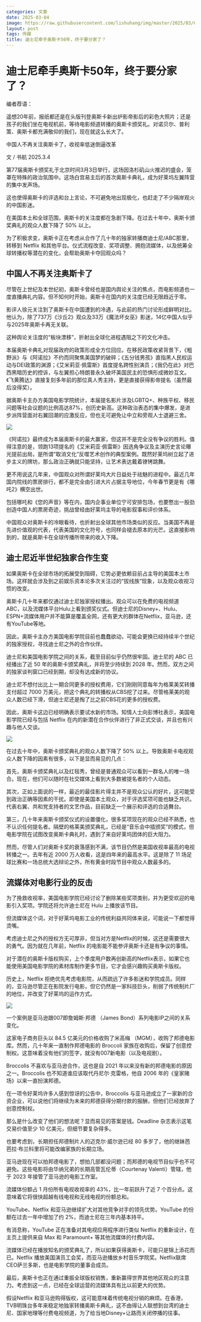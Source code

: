 ```yaml
---
categories: 文章
date: 2025-03-04
image: https://raw.githubusercontent.com/lishuhang/img/master/2025/03/04/01.jpg
layout: post
tags: 传媒
title: 迪士尼牵手奥斯卡50年，终于要分家了？
---
```


# 迪士尼牵手奥斯卡50年，终于要分家了？

编者荐语：  

遥想20年前，报纸都还是在头版刊登奥斯卡新出炉影帝影后的彩色大照片；还是孩子的我们坐在电视机前，等待电影频道转播的奥斯卡颁奖礼。对诺贝尔、普利策、奥斯卡都充满敬仰的我们，现在就这么长大了。  

中国人不再关注奥斯卡了，收视率低迷倒逼改革

文 / 书航 2025.3.4  

第77届奥斯卡颁奖礼于北京时间3月3日举行，这场因洛杉矶山火推迟的盛会，笼罩在特殊的政治氛围中。这场白宫易主后的首次奥斯卡典礼，成为好莱坞左翼阵营的集中发声场。  

这也使得奥斯卡的评选和台上言论，不可避免地出现极化，也赶走了不少隔岸观火的中国影迷。  

在美国本土和全球范围，奥斯卡的关注度都在急剧下降。在过去十年中，奥斯卡颁奖典礼的观众人数下降了 50% 以上。  

为了积极求变，奥斯卡正在考虑从合作了几十年的独家转播商迪士尼/ABC那里，转移到 Netflix 和其他平台。仪式流程改变、奖项调整、拥抱流媒体，以及统筹全球转播权等潜在的变化，会帮助奥斯卡夺回观众吗？  

## 中国人不再关注奥斯卡了

尽管在上世纪及本世纪初，奥斯卡曾经也是国内舆论关注的焦点，而电影频道也一度直播典礼内容。但不知何时开始，奥斯卡在国内的关注度已经无限趋近于零。  

影评人徐元关注到了奥斯卡在中国遭到的冷遇，与此前的热门讨论形成鲜明对比。他认为，除了737万《沙丘2》观众及33万《魔法坏女巫》影迷，14亿中国人似乎与2025年奥斯卡再无关联。  

这种舆论关注度的“板块漂移”，折射出全球化进程遇阻之下的文化冲击。  

本届奥斯卡典礼对现届政府的政策形成全方位回应。在移民政策收紧背景下，《粗野派》与《阿诺拉》不约而同聚焦美国梦的破碎；《五分钱男孩》直指黑人民权运动与DEI政策的渊源；《艾米莉亚·佩雷斯》首度提名跨性别演员；《我仍在此》对巴西黑暗历史的控诉，与左翼担心特朗普永久破坏美国民主的恐惧形成微妙互文。《飞黄腾达》直接复刻多年前的那位真人秀主持，更是直接获得影帝提名（虽然最后没得奖）。  

据奥斯卡主办方美国电影学院统计，本届提名影片涉及LGBTQ+、种族平权、移民问题等社会议题的比例高达87%，创历史新高。这种政治表态的集中爆发，是进步派阵营面对右翼回潮的应激反应，但也无可避免让中立和旁观人士退避三舍。  

![](https://raw.githubusercontent.com/lishuhang/img/master/2025/03/04/02.png)

《阿诺拉》最终成为本届奥斯卡的最大赢家，但这并不是完全没有争议的胜利。值得注意的是，领跑13项提名的《艾米莉亚·佩雷斯》因选角争议及主演历史言论曝光提前出局，是所谓“取消文化”反噬艺术创作的典型案例。既然好莱坞树立起了进步主义的牌坊，那么政治正确就只能坚持，让艺术表达戴着镣铐跳舞。  

更不用说这几年来，中国观众对所谓好莱坞大片日益处于祛魅的进程中。最近几年国内院线的票房排行，都不是完全由引进大片占据主导地位，今年春节更是有《哪吒2》横空出世。  

包括哪吒和《您的声音》等在内，国内企事业单位宁可安排包场，也要憋出一股劲创造中国人的票房奇迹，挑战曾经由好莱坞主导的电影叙事和评价体系。  

中国观众对奥斯卡的冷眼看待，也折射出全球其他市场类似的反应。当美国不再是先进价值观的代表，代表美国的文化符号，也同样会褪去原本的光芒。这直接影响到的，就是奥斯卡在全球传播所带来的收入下降。  

## 迪士尼近半世纪独家合作生变

如果奥斯卡在全球市场的拓展受到阻碍，它势必更依赖目前占主导的美国本土市场。这样就会涉及到之前娱乐资本论多次关注过的“拔线族”现象，以及观众收视习惯的改变。  

奥斯卡几十年来都仅通过迪士尼独家授权播出。观众可以在免费的电视频道ABC，以及流媒体平台Hulu上看到颁奖仪式。但迪士尼的Disney+、Hulu、ESPN+流媒体用户并不能算是覆盖全网，还有更大的群体在Netflix，亚马逊，还有YouTube等地。  

因此，奥斯卡主办方美国电影学院目前也蠢蠢欲动，可能会更换已经持续半个世纪的独家授权，寻找迪士尼之外的合作伙伴。  

迪士尼和美国电影学院之间的关系，截至目前似乎仍然很牢固。迪士尼的 ABC 已经播出了近 50 年的奥斯卡颁奖典礼，并将至少持续到 2028 年。然而，双方之间的独家谈判窗口已经到期，却没有达成新的协议。  

迪士尼不想付出比上一期合同更多的授权费用，它们刚刚同意每年为格莱美奖转播支付超过 7000 万美元，把这个典礼的转播权从CBS挖了过来。尽管格莱美的观众人数已经下滑，但迪士尼还是掏了比之前CBS花的更多的授权费。  

因此，奥斯卡这边已经明确表示要试水新的市场。知情人士向彭博社表示，美国电影学院已经与包括 Netflix 在内的新潜在合作伙伴进行了非正式交谈，并且也有兴趣与他人交谈。  

![](https://raw.githubusercontent.com/lishuhang/img/master/2025/03/04/03.png)

在过去十年中，奥斯卡颁奖典礼的观众人数下降了 50% 以上。导致奥斯卡电视观众人数下降的因素有很多，以下是显而易见的几点：  

首先，奥斯卡颁奖典礼以及红毯秀，曾经是普通观众可以看到一群名人的唯一场合。现在，他们可以随时在社交媒体上看到大多数被提名者的个人动态。  

其次，正如上面说的一样，最近的最佳影片得主并不是观众公认的好片，这可能受到政治正确等因素的干扰。即使是美国本土观众，对于评选奖项可能也缺乏共识。代表右翼、共和党支持者的文艺作品，目前缺乏一个展示和评选的合适舞台。  

第三，几十年来奥斯卡颁奖仪式的设置僵化，很多奖项现在的观众已经不熟悉，也不认识任何提名者。隔壁的格莱美颁奖典礼，已经是“音乐会中插颁奖”的模式，但电影学院在试图改变奥斯卡典礼时，遇到了来自好莱坞团体的巨大阻力。  

然而，尽管人们对奥斯卡奖的衰落感到不满，该节目仍然是美国收视率最高的电视转播之一。去年有近 2000 万人收看，这是四年来的最高水平。这是除了 11 场足球比赛和一场总统大选辩论之外，所有黄金时段节目中观众人数最多的。  

## 流媒体对电影行业的反击

为了挽救收视率，美国电影学院已经讨论了删除某些奖项类别，并为更受欢迎的电影引入奖项。学院还将允许迪士尼在 Hulu 上播放该节目。  

但流媒体这个词，对于好莱坞电影工业的传统利益共同体来说，可能说一下都觉得烫嘴。  

考虑迪士尼之外的授权方无可厚非，但当对方是Netflix的时候，这还是需要很大的勇气。因为就在几年前，Netflix 的电影能不能参评奥斯卡还是有争议的事情。  

对于潜在的奥斯卡版权购买，上个季度用户数再创新高的Netflix表示，如果它也能使用美国电影学院的素材库制作更多节目，它才会感兴趣购买奥斯卡版权。  

历史上，Netflix 拒绝优先考虑电影院，从而疏远了许多影迷和学院成员。同样的，亚马逊尽管正在影院发行电影，但它仍然是一家科技巨头，削弱了传统制片厂的地位，并改变了好莱坞的运作方式。  

![](https://raw.githubusercontent.com/lishuhang/img/master/2025/03/04/04.jpg)

一个案例是亚马逊跟007即詹姆斯·邦德 （James Bond）系列电影IP之间的关系变化。  

这家电子商务巨头以 84.5 亿美元的价格收购了米高梅 （MGM），收购了邦德电影库。然而，几十年来一直制作邦德电影的 Broccoli 家族在收购后，保留了创意控制权。这意味着没有他们的签字，就没有007新电影（以及电视剧）。  

Broccolis 不喜欢与亚马逊合作，这也是自 2021 年以来没有新的邦德电影的原因之一。Broccolis 也不知道谁应该取代丹尼尔·克雷格，他自 2006 年的《皇家赌场》以来一直扮演邦德。  

在一项令好莱坞许多人感到惊讶的公告中，Broccolis 与亚马逊成立了一家新的合资企业，可以说他们将继续为未来的邦德获得分期付款的报酬，但他们已经放弃了创意控制权。  

那么是什么改变了他们的想法呢？显而易见的答案是钱。Deadline 杂志表示这笔交易价值至少 10 亿美元，但细节要复杂得多。  

也要考虑到，长期担任邦德制片人的迈克尔·威尔逊已经 80 多岁了，他的继妹芭芭拉·布兰科里将可能改编家族的长期立场。  

亚马逊现在可以拍邦德电影了，想拍几部都没问题；而邦德的电视节目似乎也不可避免。这些电影将由华纳兄弟的长期高管瓦伦蒂（Courtenay Valenti）管辖，他于 2023 年接管了亚马逊的电影工作室。  

流媒体份额占 1 月份所有电视收视率的 43%，比一年前跃升了近 7 个百分点。这意味着它将很快超越有线电视和无线电视的份额总和。  

YouTube、Netflix 和亚马逊继续扩大对其他竞争对手的领先优势。YouTube 的份额在过去一年中增加了约 2%，而迪士尼在三年内基本持平。  

有消息称，YouTube 正在准备对其电视应用程序进行类似 Netflix 的重新设计，在主页上提供来自 Max 和 Paramount+ 等其他流媒体的付费内容。  

流媒体已经在播放知名的颁奖典礼了，所以如果获得奥斯卡，可能只是锦上添花而已。Netflix 播放美国演员工会奖，而亚马逊播放乡村音乐学院奖。Netflix联席CEO萨兰多斯，也是电影学院的董事会成员。  

最后，奥斯卡也正在通过重振全球版权销售，重新赢得世界其他地区观众的注意力。考虑到这一点，已经在全球运营的流媒体具有比以前更大的优势。  

假设Netflix 和亚马逊购得版权，这可能意味着传统电视分销的麻烦。在香港，TVB明珠台多年来稳定地独家转播奥斯卡典礼，这不由得让人联想到台湾的迪士尼、国家地理等付费电视频道，为了给当地Disney+让路而关闭停播的往事。